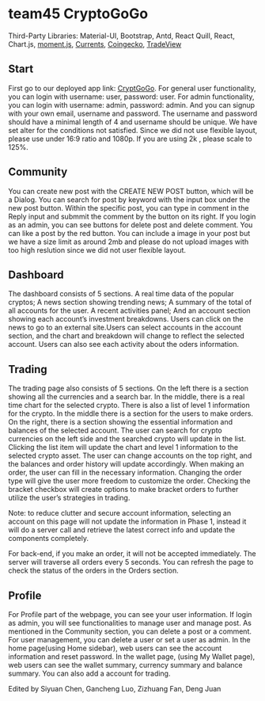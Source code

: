 # team45 CryptoGoGo

Third-Party Libraries: Material-UI, Bootstrap, Antd, React Quill, React, Chart.js, [moment.js](https://momentjs.com/), [Currents](https://currentsapi.services/en), [Coingecko](https://www.coingecko.com/en), [TradeView](https://www.tradingview.com/ideas/tradeview/)

## Start
First go to our deployed app link: [CryptGoGo](https://agile-shelf-49866.herokuapp.com/).
For general user functionality, you can login with username: user, password: user.
For admin functionality, you can login with username: admin, password: admin.
And you can signup with your own email, username and password. The username and password should have a minimal length of 4 and username should be unique. We have set alter for the conditions not satisfied.
Since we did not use flexible layout, please use under 16:9 ratio and 1080p. If you are using 2k , please scale to 125%.

## Community
You can create new post with the CREATE NEW POST button, which will be a Dialog. You can search for post by keyword with the input box under the new post button. Within the specific post, you can type in comment in the Reply input and submmit the comment by the button on its right. If you login as an admin, you can see buttons for delete post and delete comment. You can like a post by the red button. You can include a image in your post but we have a size limit as around 2mb and please do not upload images with too high reslution since we did not user flexible layout.

## Dashboard
The dashboard consists of 5 sections. A real time data of the popular cryptos; A news section showing trending news; A summary of the total of all accounts for the user. A recent activities panel; And an account section showing each account’s investment breakdowns. Users can click on the news to go to an external site.Users can select accounts in the account section, and the chart and breakdown will change to reflect the selected account. Users can also see each activity about the oders information.

## Trading
The trading page also consists of 5 sections. On the left there is a section showing all the currencies and a search bar. In the middle, there is a real time chart for the selected crypto. There is also a list of level 1 information for the crypto. In the middle there is a section for the users to make orders. On the right, there is a section showing the essential information and balances of the selected account. The user can search for crypto currencies on the left side and the searched crypto will update in the list. Clicking the list item will update the chart and level 1 information to the selected crypto asset. The user can change accounts on the top right, and the balances and order history will update accordingly. When making an order, the user can fill in the necessary information. Changing the order type will give the user more freedom to customize the order. Checking the bracket checkbox will create options to make bracket orders to further utilize the user’s strategies in trading.

Note: to reduce clutter and secure account information, selecting an account on this page will not update the information in Phase 1, instead it will do a server call and retrieve the latest correct info and update the components completely.

For back-end, if you make an order, it will not be accepted immediately. The server will traverse all orders every 5 seconds. You can refresh the page to check the status of the orders in the Orders section.

## Profile
For Profile part of the webpage, you can see your user information. If login as admin, you will see functionalities to manage user and manage post. As mentioned in the Community section, you can delete a post or a comment. For user management, you can delete a user or set a user as admin. In the home page(using Home sidebar), web users can see the account information and reset password. In the wallet page, (using My Wallet page), web users can see the wallet summary, currency summary and balance summary. You can also add a account for trading. 


Edited by Siyuan Chen, Gancheng Luo, Zizhuang Fan, Deng Juan
